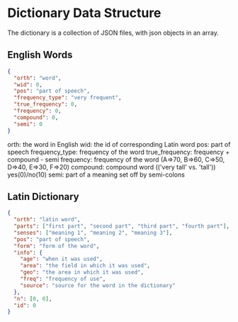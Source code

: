 # Dictionary Data Structure

The dictionary is a collection of JSON files, with json objects in an array.

## English Words

```json
{
  "orth": "word",
  "wid": 0,
  "pos": "part of speech",
  "frequency_type": "very frequent",
  "true_frequency": 0,
  "frequency": 0,
  "compound": 0,
  "semi": 0
}
```

orth: the word in English
wid: the id of corresponding Latin word
pos: part of speech
frequency_type: frequency of the word
true_frequency: frequency + compound - semi
frequency: frequency of the word (A=>70, B=>60, C=>50, D=>40, E=>30, F=>20)
compound: compound word (('very tall' vs. 'tall')) yes(0)/no(10)
semi: part of a meaning set off by semi-colons

## Latin Dictionary

```json
{
  "orth": "latin word",
  "parts": ["first part", "second part", "third part", "fourth part"],
  "senses": ["meaning 1", "meaning 2", "meaning 3"],
  "pos": "part of speech",
  "form": "form of the word",
  "info": {
    "age": "when it was used",
    "area": "the field in which it was used",
    "geo": "the area in which it was used",
    "freq": "frequency of use",
    "source": "source for the word in the dictionary"
  },
  "n": [0, 0],
  "id": 0
}
```
